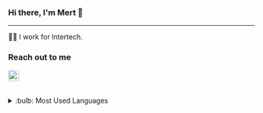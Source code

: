 ### Hi there, I'm Mert 👋

<hr/>

👨‍💻 I work for Intertech.

<!-- 🌱 I’m currently learning ... -->



### Reach out to me

[<img  width="22" src="https://unpkg.com/simple-icons@v4/icons/linkedin.svg" />][linkedin]

[linkedin]:https://www.linkedin.com/in/mustafamertoguz/

<br/>

<!-- <br/> -->


<!-- 
<details>
<summary>
:bulb: Github Stats
<img src="https://github-readme-stats.vercel.app/api?username=mertoguzz&theme=tokyonight    ">
</summary>

</details> -->



<details>
<summary>
:bulb: Most Used Languages </summary>
<img src="https://github-readme-stats.vercel.app/api/top-langs?username=mertoguzz&theme=tokyonight&layout=compact">


</details>
